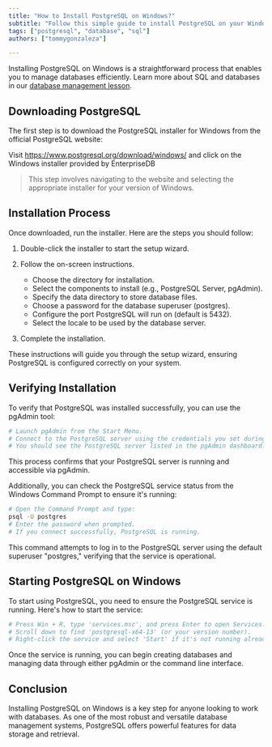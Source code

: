 ```yaml
---
title: "How to Install PostgreSQL on Windows?"
subtitle: "Follow this simple guide to install PostgreSQL on your Windows system and start managing your databases effectively."
tags: ["postgresql", "database", "sql"]
authors: ["tommygonzaleza"]

---
```


Installing PostgreSQL on Windows is a straightforward process that enables you to manage databases efficiently. Learn more about SQL and databases in our [database management lesson](https://4geeks.com/lesson/database-management).

## Downloading PostgreSQL

The first step is to download the PostgreSQL installer for Windows from the official PostgreSQL website:

Visit https://www.postgresql.org/download/windows/ and click on the Windows installer provided by EnterpriseDB

> This step involves navigating to the website and selecting the appropriate installer for your version of Windows.

## Installation Process

Once downloaded, run the installer. Here are the steps you should follow:

1. Double-click the installer to start the setup wizard.

2. Follow the on-screen instructions.

    - Choose the directory for installation.
    - Select the components to install (e.g., PostgreSQL Server, pgAdmin).
    - Specify the data directory to store database files.
    - Choose a password for the database superuser (postgres).
    - Configure the port PostgreSQL will run on (default is 5432).
    - Select the locale to be used by the database server.

3. Complete the installation.

These instructions will guide you through the setup wizard, ensuring PostgreSQL is configured correctly on your system.

## Verifying Installation

To verify that PostgreSQL was installed successfully, you can use the pgAdmin tool:

```bash
# Launch pgAdmin from the Start Menu.
# Connect to the PostgreSQL server using the credentials you set during installation.
# You should see the PostgreSQL server listed in the pgAdmin dashboard.
```

This process confirms that your PostgreSQL server is running and accessible via pgAdmin.

Additionally, you can check the PostgreSQL service status from the Windows Command Prompt to ensure it's running:

```bash
# Open the Command Prompt and type:
psql -U postgres
# Enter the password when prompted.
# If you connect successfully, PostgreSQL is running.
```

This command attempts to log in to the PostgreSQL server using the default superuser "postgres," verifying that the service is operational.

## Starting PostgreSQL on Windows

To start using PostgreSQL, you need to ensure the PostgreSQL service is running. Here's how to start the service:

```bash
# Press Win + R, type 'services.msc', and press Enter to open Services.
# Scroll down to find 'postgresql-x64-13' (or your version number).
# Right-click the service and select 'Start' if it's not running already.
```

Once the service is running, you can begin creating databases and managing data through either pgAdmin or the command line interface.

## Conclusion

Installing PostgreSQL on Windows is a key step for anyone looking to work with databases. As one of the most robust and versatile database management systems, PostgreSQL offers powerful features for data storage and retrieval.

